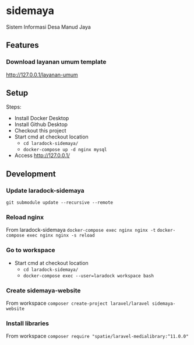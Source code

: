 # sidemaya
Sistem Informasi Desa Manud Jaya

## Features

### Download layanan umum template
http://127.0.0.1/layanan-umum

## Setup

Steps:
- Install Docker Desktop
- Install Github Desktop
- Checkout this project
- Start cmd at checkout location
    - `cd laradock-sidemaya/`
    - `docker-compose up -d nginx mysql`
- Access http://127.0.0.1/


## Development

### Update laradock-sidemaya
`git submodule update --recursive --remote`

### Reload nginx
From laradock-sidemaya
`docker-compose exec nginx nginx -t`
`docker-compose exec nginx nginx -s reload`

### Go to workspace
- Start cmd at checkout location
    - `cd laradock-sidemaya/`
    - `docker-compose exec --user=laradock workspace bash`

### Create sidemaya-website
From workspace `composer create-project laravel/laravel sidemaya-website`

### Install libraries
From workspace `composer require "spatie/laravel-medialibrary:^11.0.0"`
